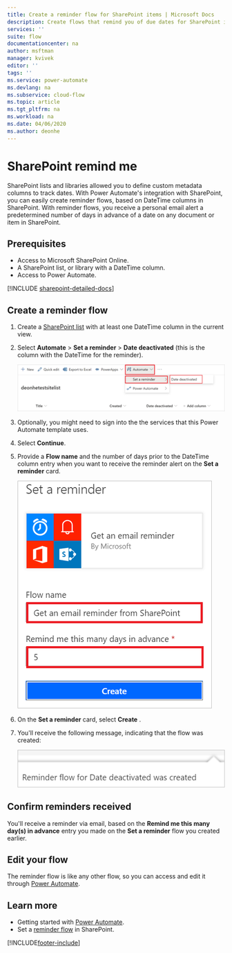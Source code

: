 ```yaml
---
title: Create a reminder flow for SharePoint items | Microsoft Docs
description: Create flows that remind you of due dates for SharePoint items.
services: ''
suite: flow
documentationcenter: na
author: msftman
manager: kvivek
editor: ''
tags: ''
ms.service: power-automate
ms.devlang: na
ms.subservice: cloud-flow
ms.topic: article
ms.tgt_pltfrm: na
ms.workload: na
ms.date: 04/06/2020
ms.author: deonhe
---
```


# SharePoint remind me


SharePoint lists and libraries allowed you to define custom metadata columns to track dates. With Power Automate's integration with SharePoint, you can easily create reminder flows, based on DateTime columns in SharePoint. With reminder flows, you receive a personal email alert a predetermined number of days in advance of a date on any document or item in SharePoint.

## Prerequisites

- Access to Microsoft SharePoint Online.
- A SharePoint list, or library with a DateTime column.
- Access to Power Automate.

[!INCLUDE [sharepoint-detailed-docs](includes/sharepoint-detailed-docs.md)]

## Create a reminder flow

 1. Create a [SharePoint list](https://support.office.com/article/Create-a-list-in-SharePoint-0D397414-D95F-41EB-ADDD-5E6EFF41B083) with at least one DateTime column in the current view. 
 1. Select **Automate** > **Set a reminder** > **Date deactivated** (this is the column with the DateTime for the reminder).

     ![Select reminder flow.](media/create-sharepoint-reminder-flows/select-reminder-flow.png)

1. Optionally, you might need to sign into the the services that this Power Automate template uses.
     
1. Select **Continue**.

1. Provide a **Flow name** and the number of days prior to the DateTime column entry when you want to receive the reminder alert on the **Set a reminder** card.

    ![Set reminder flow details.](media/create-sharepoint-reminder-flows/set-reminder-details.png)

1. On the **Set a reminder** card, select **Create** .

1. You'll receive the following message, indicating that the flow was created:

    ![Reminder flow created.](media/create-sharepoint-reminder-flows/success.png)
    

## Confirm reminders received

You'll receive a reminder via email, based on the **Remind me this many day(s) in advance** entry you made on the **Set a reminder** flow you created earlier. 

## Edit your flow

The reminder flow is like any other flow, so you can access and edit it through [Power Automate](https://flow.microsoft.com).

## Learn more

- Getting started with [Power Automate](https://flow.microsoft.com).
- Set a [reminder flow](https://support.office.com/article/set-a-reminder-flow-23c0e172-1fc1-4ac8-a9db-cd0b81d634d8) in SharePoint.




[!INCLUDE[footer-include](includes/footer-banner.md)]